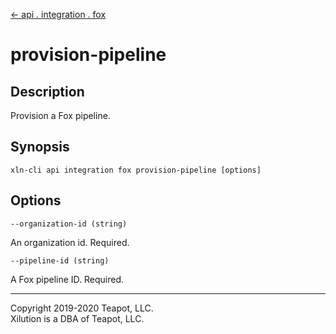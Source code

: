 [<- api . integration . fox](index.md)

# provision-pipeline

## Description

Provision a Fox pipeline.

## Synopsis

```
xln-cli api integration fox provision-pipeline [options]
```

## Options

`--organization-id (string)`

An organization id. Required.

`--pipeline-id (string)`

A Fox pipeline ID. Required.

---

Copyright 2019-2020 Teapot, LLC.  
Xilution is a DBA of Teapot, LLC.
